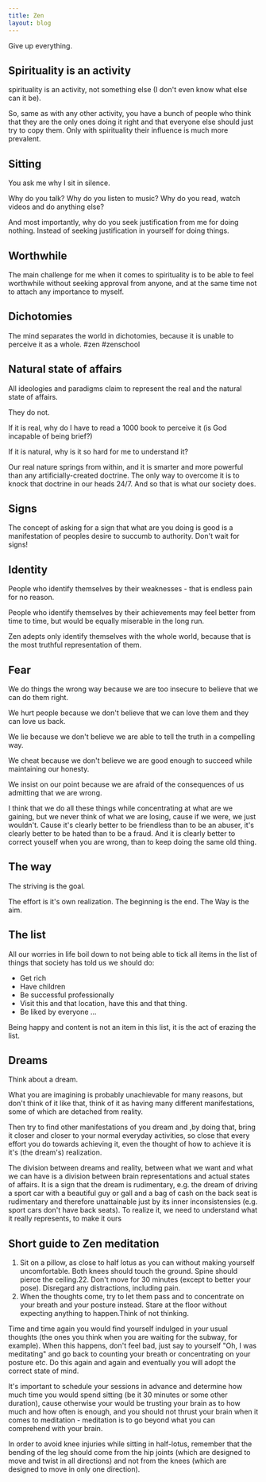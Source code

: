 ```yaml
---
title: Zen
layout: blog
---
```


Give up everything.

Spirituality is an activity
---

spirituality is an activity, not something else (I don't even know what else can it be). 

So, same as with any other activity, you have a bunch of people who think that they are the only ones doing it right and that everyone else should just try to copy them. Only with spirituality their influence is much more prevalent.


Sitting
---

You ask me why I sit in silence.

Why do you talk?
Why do you listen to music?
Why do you read, watch videos and do anything else?

And most importantly, why do you seek justification from me for doing nothing.
Instead of seeking justification in yourself for doing things.

Worthwhile
---

The main challenge for me when it comes to spirituality is to be able to feel worthwhile without seeking approval from anyone, and at the same time not to attach any importance to myself.

Dichotomies
---

The mind separates the world in dichotomies, because it is unable to perceive it as a whole. #zen #zenschool

Natural state of affairs
---

All ideologies and paradigms claim to represent the real and the natural state of affairs.

They do not.

If it is real, why do I have to read a 1000 book to perceive it (is God incapable of being brief?)

If it is natural, why is it so hard for me to understand it?

Our real nature springs from within, and it is smarter and more powerful than any artificially-created doctrine. The only way to overcome it is to knock that doctrine in our heads 24/7. And so that is what our society does.

Signs
---
The concept of asking for a sign that what are you doing is good is a manifestation of peoples desire  to succumb to authority. Don't wait for signs!

Identity
---

People who identify themselves by their weaknesses - that is endless pain for no reason.

People who identify themselves by their achievements may feel better from time to time, but would be equally miserable in the long run.

Zen adepts only identify themselves with the whole world, because that is the most truthful representation of them. 

Fear
---
We do things the wrong way because we are too insecure to believe that we can do them right.

We hurt people because we don't believe that we can love them and they can love us back. 

We lie because we don't believe we are able to tell the truth in a compelling way.

We cheat because we don't believe we are good enough to succeed while maintaining our honesty.

We insist on our point because we are afraid of the consequences of us admitting that we are wrong.

I think that we do all these things while concentrating at what are we gaining, but we never think of what we are losing, cause if we were, we just wouldn't. Cause it's clearly better to be friendless than to be an abuser, it's clearly better to be hated than to be a fraud. And it is clearly better to correct youself when you are wrong, than to keep doing the same old thing.


The way
---
The striving is the goal.

The effort is it's own realization.
The beginning is the end.
The Way is the aim.

The list
---
All our worries in life boil down to not being able to tick all items in the list of things that society has told us we should do: 

- Get rich
- Have children
- Be successful professionally
- Visit this and that location, have this and that thing.
- Be liked by everyone
...

Being happy and content is not an item in this list, it is the act of erazing the list.


Dreams
---
Think about a dream.

What you are imagining is probably unachievable for many reasons, but don't think of it like that, think of it as having many different manifestations, some of which are detached from reality.

Then try to find other manifestations of you dream and ,by doing that, bring it closer and closer to your normal everyday activities, so close that every effort you do towards achieving it, even the thought of how to achieve it is it's (the dream's) realization.

The division between dreams and reality, between what we want and what we can have is a division between brain representations and actual states of affairs. It is a sign that the dream is rudimentary, e.g. the dream of driving a sport car with a beautiful guy or gall and a bag of cash on the back seat is rudimentary and therefore unattainable just by its inner inconsistensies (e.g. sport cars don't have back seats). To realize it, we need to understand what it really represents, to make it ours

Short guide to Zen meditation
---
1. Sit on a pillow, as close to half lotus as you can without making yourself uncomfortable. Both knees should touch the ground. Spine should pierce the ceiling.22. Don't move for 30 minutes (except to better your pose). Disregard any distractions, including pain.
3. When the thoughts come, try to let them pass and to concentrate on your breath and your posture instead. Stare at the floor without expecting anything to happen.Think of not thinking.

Time and time again you would find yourself indulged in your usual thoughts (the ones you think when you are waiting for the subway, for example). When this happens, don't feel bad, just say to yourself "Oh, I was meditating" and go back to counting your breath or concentrating on your posture etc. Do this again and again and eventually you will adopt the correct state of mind.

It's important to schedule your sessions in advance and determine how much time you would spend sitting (be it 30 minutes or some other duration), cause otherwise your would be trusting your brain as to how much and how often is enough, and you should not thrust your brain when it comes to meditation - meditation is to go beyond what you can comprehend with your brain.


In order to avoid knee injuries while sitting in half-lotus, remember that the bending of the leg should come from the hip joints (which are designed to move and twist in all directions) and not from the knees (which are designed to move in only one direction).
